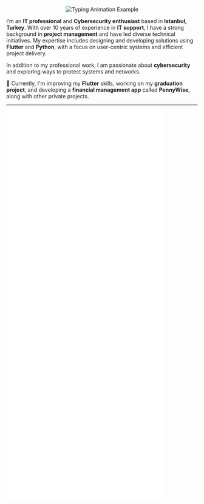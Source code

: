 <p align="center">
  <img src="https://readme-typing-svg.demolab.com/?lines=Ahmet%20Abed;Hello%20everyone&font=Fira%20Code&center=true&width=500&height=70&duration=3000&pause=1000&color=ffffff" alt="Typing Animation Example">
</p>

I’m an **IT professional** and **Cybersecurity enthusiast** based in **Istanbul, Turkey**. With over 10 years of experience in **IT support**, I have a strong background in **project management** and have led diverse technical initiatives. My expertise includes designing and developing solutions using **Flutter** and **Python**, with a focus on user-centric systems and efficient project delivery.

In addition to my professional work, I am passionate about **cybersecurity** and exploring ways to protect systems and networks.

🌱 Currently, I'm improving my **Flutter** skills, working on my **graduation project**, and developing a **financial management app** called **PennyWise**, along with other private projects.

---

![Metrics](/github-metrics.svg)
